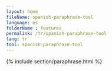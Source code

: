 ```yaml
---
layout: home
fileName: spanish-paraphrase-tool
language: es
folderName : features
permalink: /tr/spanish-paraphrase-tool
lang: tr
tool: spanish-paraphrase-tool
---
```

{% include section/paraphrase.html %}